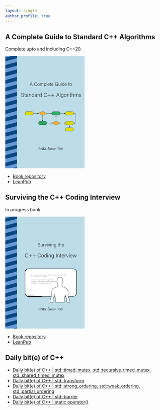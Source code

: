 ```yaml
---
layout: single
author_profile: true
---
```


## A Complete Guide to Standard C++ Algorithms

Complete upto and including C++20.

[<img src="assets/images/book_algorithms_cover.png" width="50%">](https://leanpub.com/cpp-algorithms-guide)

- [Book repository](https://github.com/HappyCerberus/book-cpp-algorithms)
- [LeanPub](https://leanpub.com/cpp-algorithms-guide)

## Surviving the C++ Coding Interview

In progress book.

[<img src="assets/images/book_coding_interview_cover.png" width="50%">](https://leanpub.com/cpp-coding-interview)

- [Book repository](https://leanpub.com/cpp-coding-interview)
- [LeanPub](https://leanpub.com/cpp-coding-interview)

## Daily bit(e) of C++

<ul>
<!-- SUBSTACK:START --><li><a href="https://medium.com/@simontoth/daily-bit-e-of-c-std-timed-mutex-std-recursive-timed-mutex-std-shared-timed-mutex-3e997a6f2f63?source=rss-1e1de1006a93------2">Daily bit&lpar;e&rpar; of C++ | std::timed_mutex, std::recursive_timed_mutex, std::shared_timed_mutex</a></li><li><a href="https://medium.com/@simontoth/daily-bit-e-of-c-std-transform-cd110bda198f?source=rss-1e1de1006a93------2">Daily bit&lpar;e&rpar; of C++ | std::transform</a></li><li><a href="https://medium.com/@simontoth/daily-bit-e-of-c-std-strong-ordering-std-weak-ordering-std-partial-ordering-4ba24a8c9be0?source=rss-1e1de1006a93------2">Daily bit&lpar;e&rpar; of C++ | std::strong_ordering, std::weak_ordering, std::partial_ordering</a></li><li><a href="https://medium.com/@simontoth/daily-bit-e-of-c-std-barrier-0610f38893fd?source=rss-1e1de1006a93------2">Daily bit&lpar;e&rpar; of C++ | std::barrier</a></li><li><a href="https://medium.com/@simontoth/daily-bit-e-of-c-static-operator-55bd1dc8ee68?source=rss-1e1de1006a93------2">Daily bit&lpar;e&rpar; of C++ | static operator&lpar;&rpar;</a></li><!-- SUBSTACK:END -->
</ul>